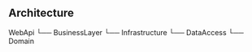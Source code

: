 ## Architecture

WebApi
 └── BusinessLayer
      └── Infrastructure
           └── DataAccess
                └── Domain